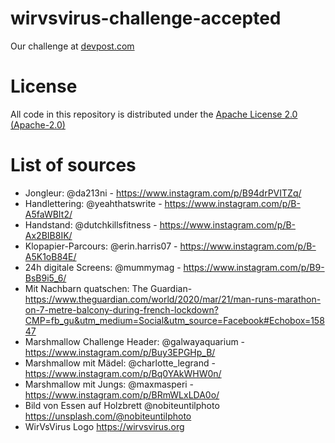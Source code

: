 # wirvsvirus-challenge-accepted

Our challenge at [devpost.com](https://devpost.com/software/1_0018_mentalhealth_homealonechallenge-wganer)

# License 

All code in this repository is distributed under the [Apache License 2.0 (Apache-2.0)](LICENSE)

# List of sources

- Jongleur: @da213ni - https://www.instagram.com/p/B94drPVITZq/
- Handlettering: @yeahthatswrite - https://www.instagram.com/p/B-A5faWBIt2/
- Handstand: @dutchkillsfitness - https://www.instagram.com/p/B-Ax2BIB8IK/
- Klopapier-Parcours: @erin.harris07 - https://www.instagram.com/p/B-A5K1oB84E/
- 24h digitale Screens: @mummymag - https://www.instagram.com/p/B9-BsB9i5_6/
- Mit Nachbarn quatschen: The Guardian- https://www.theguardian.com/world/2020/mar/21/man-runs-marathon-on-7-metre-balcony-during-french-lockdown?CMP=fb_gu&utm_medium=Social&utm_source=Facebook#Echobox=15847
- Marshmallow Challenge Header: @galwayaquarium - https://www.instagram.com/p/Buy3EPGHp_B/
- Marshmallow mit Mädel: @charlotte_legrand - https://www.instagram.com/p/Bq0YAkWHW0n/
- Marshmallow mit Jungs: @maxmasperi - https://www.instagram.com/p/BRmWLxLDA0o/
- Bild von Essen auf Holzbrett @nobiteuntilphoto  https://unsplash.com/@nobiteuntilphoto
- WirVsVirus Logo https://wirvsvirus.org

